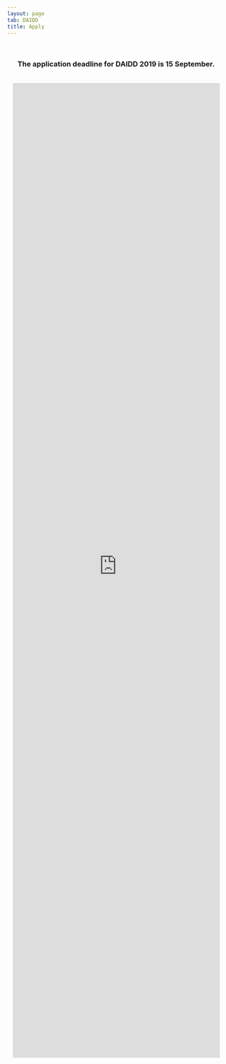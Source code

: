 ```yaml
---
layout: page
tab: DAIDD
title: Apply
---
```

<div align="center">
<br>
<h3>The application deadline for DAIDD 2019 is 15 September.</h3>
<br>
<iframe src="https://survey.az1.qualtrics.com/jfe/form/SV_0pwqOgFaUgiHVlj" width="95%" height="2250" frameborder="0" marginheight="0" marginwidth="0">Loading...</iframe>
</div>
